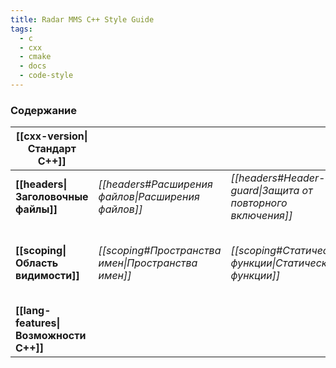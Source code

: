 ```yaml
---
title: Radar MMS C++ Style Guide
tags:
  - c
  - cxx
  - cmake
  - docs
  - code-style
---
```

### Содержание

| **[[cxx-version\|Стандарт С++]]**      |                                                    |                                                            |                                                                      |                                                                                               |                                                    |
| -------------------------------------- | -------------------------------------------------- | ---------------------------------------------------------- | -------------------------------------------------------------------- | --------------------------------------------------------------------------------------------- | -------------------------------------------------- |
| **[[headers\|Заголовочные файлы]]**    | *[[headers#Расширения файлов\|Расширения файлов]]* | *[[headers#Header-guard\|Защита от повторного включения]]* | *[[headers#Включение других заголовочных файлов\|Включение файлов]]* | *[[headers#Объявления наперед (forward-declarations)\|Объявления наперед]]*                   | *[[headers#Порядок включений\|Порядок включений]]* |
| **[[scoping\|Область видимости]]**     | *[[scoping#Пространства имен\|Пространства имен]]* | *[[scoping#Статические функции\|Статические функции]]*     | *[[scoping#Локальные переменные\|Локальные переменные]]*             | *[[scoping#Статические и локальные для потока переменные\|static и thread_local переменные]]* |                                                    |
| **[[lang-features\|Возможности C++]]** |                                                    |                                                            |                                                                      |                                                                                               |                                                    |
